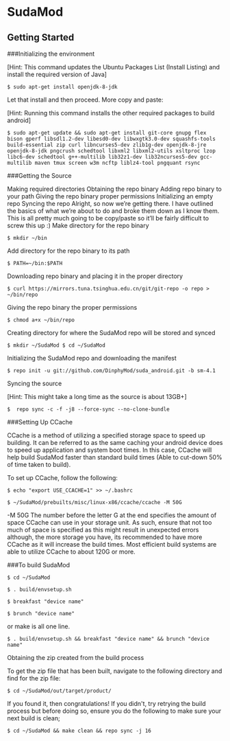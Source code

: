 SudaMod
===========

Getting Started
---------------

###Initializing the environment

[Hint: This command updates the Ubuntu Packages List (Install Listing) and install the required version of Java]

    $ sudo apt-get install openjdk-8-jdk

Let that install and then proceed. More copy and paste:

[Hint: Running this command installs the other required packages to build android]

    $ sudo apt-get update && sudo apt-get install git-core gnupg flex bison gperf libsdl1.2-dev libesd0-dev libwxgtk3.0-dev squashfs-tools build-essential zip curl libncurses5-dev zlib1g-dev openjdk-8-jre openjdk-8-jdk pngcrush schedtool libxml2 libxml2-utils xsltproc lzop libc6-dev schedtool g++-multilib lib32z1-dev lib32ncurses5-dev gcc-multilib maven tmux screen w3m ncftp liblz4-tool pngquant rsync

###Getting the Source

Making required directories
Obtaining the repo binary
Adding repo binary to your path
Giving the repo binary proper permissions
Initializing an empty repo
Syncing the repo
Alright, so now we’re getting there. I have outlined the basics of what we’re about to do and broke them down as I know them. This is all pretty much going to be copy/paste so it’ll be fairly difficult to screw this up :) Make directory for the repo binary

    $ mkdir ~/bin

Add directory for the repo binary to its path

    $ PATH=~/bin:$PATH

Downloading repo binary and placing it in the proper directory

    $ curl https://mirrors.tuna.tsinghua.edu.cn/git/git-repo -o repo > ~/bin/repo

Giving the repo binary the proper permissions

    $ chmod a+x ~/bin/repo

Creating directory for where the SudaMod repo will be stored and synced

    $ mkdir ~/SudaMod $ cd ~/SudaMod

Initializing the SudaMod repo and downloading the manifest

    $ repo init -u git://github.com/DinphyMod/suda_android.git -b sm-4.1
    
Syncing the source

[Hint: This might take a long time as the source is about 13GB+]

    $  repo sync -c -f -j8 --force-sync --no-clone-bundle



###Setting Up CCache

CCache is a method of utilizing a specified storage space to speed up building. It can be referred to as the same caching your android device does to speed up application and system boot times. In this case, CCache will help build SudaMod faster than standard build times (Able to cut-down 50% of time taken to build).

To set up CCache, follow the following:

    $ echo "export USE_CCACHE=1" >> ~/.bashrc

    $ ~/SudaMod/prebuilts/misc/linux-x86/ccache/ccache -M 50G

-M 50G The number before the letter G at the end specifies the amount of space CCache can use in your storage unit. As such, ensure that not too much of space is specified as this might result in unexpected errors although, the more storage you have, its recommended to have more CCache as it will increase the build times. Most efficient build systems are able to utilize CCache to about 120G or more.

###To build SudaMod

    $ cd ~/SudaMod 
    
    $ . build/envsetup.sh

    $ breakfast "device name"

    $ brunch "device name"

or make is all one line.

    $ . build/envsetup.sh && breakfast "device name" && brunch "device name"

Obtaining the zip created from the build process

To get the zip file that has been built, navigate to the following directory and find for the zip file:

    $ cd ~/SudaMod/out/target/product/

If you found it, then congratulations! If you didn't, try retrying the build process but before doing so, ensure you do the following to make sure your next build is clean;

    $ cd ~/SudaMod && make clean && repo sync -j 16